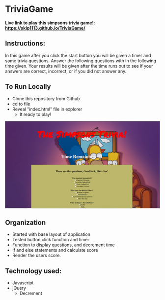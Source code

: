 # TriviaGame   

**Live link to play this simpsons trivia game!: https://skip1113.github.io/TriviaGame/**

## Instructions:
In this game after you click the start button you will be given a timer and some trivia questions.
Answer the following questions with in the following time given.
Your results will be given after the time runs out to see if your answers are correct, incorrect, or if you did not answer any.

## To Run Locally
* Clone this repository from Github
* cd to file
* Reveal "index.html" file in explorer
    * It ready to play!

![](/assets/images/simp-trivia.png)

## Organization
* Started with base layout of application
* Tested button click function and timer
* Function to display questions, and decrement time
* If and else statements and calculate score
* Render the users score.

## Technology used:
* Javascript
* jQuery
    - Decrement
